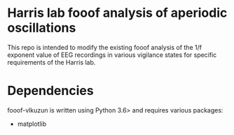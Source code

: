 # Harris lab fooof analysis of aperiodic oscillations

This repo is intended to modify the existing fooof analysis of the 1/f exponent value of EEG recordings in various vigilance states for specific requirements of the Harris lab.

# Dependencies

fooof-vlkuzun is written using Python 3.6> and requires various packages:

- matplotlib 

